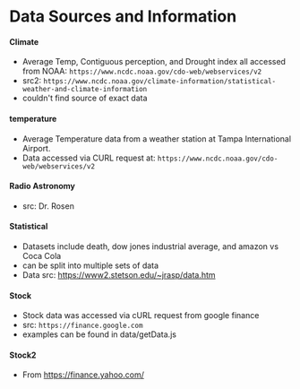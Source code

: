 # Data Sources and Information

#### Climate
  - Average Temp, Contiguous perception, and Drought index all accessed from
  NOAA: `https://www.ncdc.noaa.gov/cdo-web/webservices/v2`
  - src2: `https://www.ncdc.noaa.gov/climate-information/statistical-weather-and-climate-information`
  - couldn't find source of exact data

#### temperature
  - Average Temperature data from a weather station at Tampa International Airport.
  - Data accessed via CURL request at: `https://www.ncdc.noaa.gov/cdo-web/webservices/v2`

#### Radio Astronomy
  - src: Dr. Rosen

#### Statistical
  - Datasets include death, dow jones industrial average, and amazon vs Coca Cola
  - can be split into multiple sets of data
  - Data src: https://www2.stetson.edu/~jrasp/data.htm

#### Stock
  - Stock data was accessed via cURL request from google finance
  - src: `https://finance.google.com`
  - examples can be found in data/getData.js

#### Stock2
 - From https://finance.yahoo.com/
